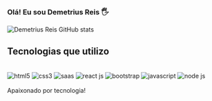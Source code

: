 ### Olá! Eu sou Demetrius Reis 🖐️

![Demetrius Reis GitHub stats](https://github-readme-stats.vercel.app/api?username=demetriusreis&show_icons=true&theme=dracula)


## Tecnologias que utilizo

<div style="display: inline_block"><br/>
  <img align="center" alt="html5" src="https://img.shields.io/badge/HTML5-E34F26?style=for-the-badge&logo=html5&logoColor=white" />
  <img align="center" alt="css3" src="https://img.shields.io/badge/CSS3-1572B6?style=for-the-badge&logo=css3&logoColor=white" />
  <img align="center" alt="saas" src="https://img.shields.io/badge/Sass-CC6699?style=for-the-badge&logo=sass&logoColor=white" />
  <img align="center" alt="react js" src="https://img.shields.io/badge/React-20232A?style=for-the-badge&logo=react&logoColor=61DAFB" />
  <img align="center" alt="bootstrap" src="https://img.shields.io/badge/Bootstrap-563D7C?style=for-the-badge&logo=bootstrap&logoColor=white" />
  <img align="center" alt="javascript" src="https://img.shields.io/badge/JavaScript-F7DF1E?style=for-the-badge&logo=javascript&logoColor=black" />
  <img align="center" alt="node js" src="https://img.shields.io/badge/Node.js-43853D?style=for-the-badge&logo=node.js&logoColor=white" />
</div>
<br/>
Apaixonado por tecnologia!
